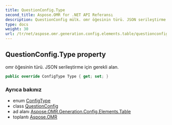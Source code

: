 ```yaml
---
title: QuestionConfig.Type
second_title: Aspose.OMR for .NET API Referansı
description: QuestionConfig mülk. omr öğesinin türü. JSON serileştirme için gerekli alan.
type: docs
weight: 30
url: /tr/net/aspose.omr.generation.config.elements.table/questionconfig/type/
---
```

## QuestionConfig.Type property

omr öğesinin türü. JSON serileştirme için gerekli alan.

```csharp
public override ConfigType Type { get; set; }
```

### Ayrıca bakınız

* enum [ConfigType](../../../aspose.omr.generation.config.enums/configtype/)
* class [QuestionConfig](../)
* ad alanı [Aspose.OMR.Generation.Config.Elements.Table](../../questionconfig/)
* toplantı [Aspose.OMR](../../../)


